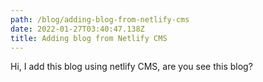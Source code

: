 ```yaml
---
path: /blog/adding-blog-from-netlify-cms
date: 2022-01-27T03:40:47.138Z
title: Adding blog from Netlify CMS
---
```

Hi, I add this blog using netlify CMS, are you see this blog?